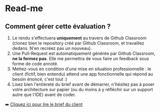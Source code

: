 # Read-me

## Comment gérer cette évaluation ?

1. Le rendu s'effectuera **uniquement** au travers de Github Classroom (clonez bien le repository créé par Github Classroom, et travaillez dedans. N'en recréez pas un nouveau).
2. Une Pull-Request est automatiquement générée par Github Classroom, **ne la fermez pas**. Elle me permettra de vous faire un feedback sous forme de code annoté.
3. Mettez-vous en condition d'une mise en situation professionnelle : le client (fictif, bien entendu) attend une app fonctionnelle qui répond au besoin énoncé, c'est tout :)
4. Lisez bien l'entièreté du brief avant de démarrer, n'hésitez pas à poser votre architecture sur papier (ou du moins à y réfléchir sur un support autre que l'IDE) avant de coder.

➡️ [Cliquez ici pour lire le brief du client](docs/BRIEF.md)
